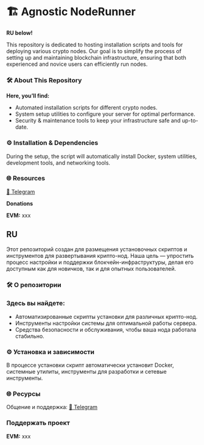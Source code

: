 # 🏗️ **Agnostic NodeRunner**

**RU below!**

This repository is dedicated to hosting installation scripts and tools for deploying various crypto nodes. Our goal is to simplify the process of setting up and maintaining blockchain infrastructure, ensuring that both experienced and novice users can efficiently run nodes.

### 🛠 **About This Repository**

**Here, you’ll find:**

- Automated installation scripts for different crypto nodes.
- System setup utilities to configure your server for optimal performance.
- Security & maintenance tools to keep your infrastructure safe and up-to-date.

### ⚙️ Installation & Dependencies
During the setup, the script will automatically install Docker, system utilities, development tools, and networking tools.

### 🌐 Resources

[🔗 Telegram](https://t.me/agnostic_dao)

**Donations**

**EVM:** xxx

## **RU**


Этот репозиторий создан для размещения установочных скриптов и инструментов для развертывания крипто-нод. Наша цель — упростить процесс настройки и поддержки блокчейн-инфраструктуры, делая его доступным как для новичков, так и для опытных пользователей.

### 🛠 О репозитории

### Здесь вы найдете:

- Автоматизированные скрипты установки для различных крипто-нод.
- Инструменты настройки системы для оптимальной работы сервера.
- Средства безопасности и обслуживания, чтобы ваша нода работала стабильно.

### ⚙️ Установка и зависимости
В процессе установки скрипт автоматически установит Docker, системные утилиты, инструменты для разработки и сетевые инструменты.

### 🌐 Ресурсы
Общение и поддержка: [🔗 Telegram](https://t.me/agnostic_dao)

### Поддержать проект 

**EVM:** xxx